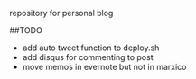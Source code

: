 
repository for personal blog

##TODO

- add auto tweet function to deploy.sh
- add disqus for commenting to post
- move memos in evernote but not in marxico
